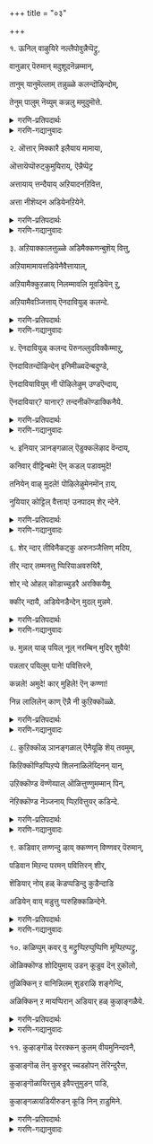 +++
title = "०३"

+++

१. ऊनिल् वाऴुयिरे नल्लैपोवुन्नैप्पॆट्रु,

वानुळार् पॆरुमान् मदुशूदनॆन्नम्मान्,

तानुम् यानुमॆल्लाम् तन्नुळ्ळे कलन्दॊऴिन्दोम्,

तेनुम् पालुम् नॆय्युम् कन्नलु ममुदुमॊत्ते. 


<details><summary>गरणि-प्रतिपदार्थः</summary>

ऊनिल् = देहदल्लि, वाऴ् = बाळुव, उयिरे = जीववे, नल्लै= नीनु ऒळ्ळॆयदु, पो = होगु\(बा\), उन्नै = निन्नन्नु, पॆट्रु = पडॆद, वान् उळार् = परमपददल्लिरुववर, \(नित्यसूरिगळ\), पॆरुमान् = स्वामियू, मदुशूदन् = मधुसूदनू, ऎन् अम्मान् = नन्न ऒडॆयनू, आद, तानुम् = अवनू, यानुम् = नानू, ऎल्लाम् = ऎल्लवू, तन्नुळ्ळे = अवनल्लिये, कलन्दु = कलॆतु, ऒऴिन्दोम् = इल्लवागि होदॆवु \(सेरिकॊण्डु होदॆवु\), तेनुम् = जेनू, पालुम् = हालू, नॆय्युम् = तुप्पवू, कन्नलुम् = सक्करॆयू, अमुदुम् = अमृतवू, ऒत्ते = \(कलॆतुहोगुव\) हागॆये. 
</details>

<details><summary>गरणि-गद्यानुवादः</summary>

देहदल्लि बाळुव जीववे, नीनु ऒळ्ळॆयदु. होगु \(बा\). निन्नन्नु पडॆद परमपददल्लिरुववर \(नित्यसूरिगळ\) स्वामियू, मधुसूदननू, नन्न ऒडॆयनू आद अवनू नानू ऎल्लवू अवनल्लिये कलॆतु इल्लवागुवन्तॆ सेरिकॊण्डु होगिद्देवॆ. जेनू, हालू, तुप्पवू, सक्करॆयू अमृतवू कलॆतुकॊळ्ळुव हागॆये. 

इल्लि जीव अथवा प्राणवन्नुकुरितु हेळलागुत्तिदॆ. मांस मज्जॆ तुम्बिद देहदल्लि आत्मनू परमात्मनू, प्राणवू, बिडिबिडियागि मनॆमाडिकॊण्डिरुवुदु सरियष्टॆ. इल्लि बहुमधुरवाद मत्तु सम्पूर्णवाद हॊन्दिकॆयॊडनॆ परमात्मनॊडनॆ आत्मनु कलॆतुकॊण्डद्दरिन्द, याव बगॆय अञ्जिकॆगू आत्मनिगॆ इल्लवागिदॆ. 

आत्मनु हेळुत्तानॆ- जीववे, निन्न भाग्य तुम्ब ऒळ्ळॆयदु. नित्यसूरिगळ ऒडॆयनाद, मधुसूदननाद मत्तु नन्न निर्वाहकने आद नन्न स्वामि परमात्मनॊडनॆ नानु सम्पूर्णवागि कलॆतुहोगिद्देनॆ. परमात्मनिन्द नन्नन्नु बेर्पडिसलु साध्यवे इल्ल ऎन्नुवष्टु नम्मिब्बर सेरिकॆयागि होगिदॆ. ननगॆ ऎल्ल विधवाद भ्रान्ति तॊलगिदॆ. जेनु, हालु, तुप्प, सक्करॆ, अमृत इवुगळु परस्पर कूडिकॊण्डु हेगॆ गुरुतिसलागदन्तॆ आगि, बहळ रुचिकरवागिरुवुदो हागॆये नन्न मत्तु परमात्मन सेरिकॆ बहळमधुरवागिदॆ. आद्दरिन्द, जीववे, निनगिन्नु चिन्तॆयू बेड, व्यथॆयू बेड. निश्चिन्तॆयागि नीनु देहवन्नु बिट्टुहोगु. 

ई पाशुर तॊडकिनदु. जीववे आत्म, अदन्नु ’जीवात्म’ ऎन्नबहुदु – ऎम्बुदु ऒन्दु कडॆ. देह, इन्द्रिय, मनस्सु, प्राण – इवुगळिगिन्त भिन्नवादद्दु आत्म – ऎम्बुदु इन्नॊन्दु कडॆ. देहवे आत्म – ऎम्बुदु मत्तॊन्दु कडॆ. आत्म ऎन्दरॆ परमात्मने ऎम्बुदु मगुदॊन्दु कडॆ. इवुगळल्लि वास्तववागि आळ्वाररु यावुदन्नु कुरितु नमगॆ तिळियहेळुत्तिद्दारॆ ऎम्बुदन्नु सरियागि कण्डुकॊण्डवरिन्द इदर विवरणॆयन्नु केळि अरियबेकादद्दिदॆ. 

“उयिर्” ऎम्ब पदक्कॆ “आत्म, जीव, उसिरु, गाळि, उस् ऎन्नुवुदु. परिमळ, निद्दॆ” – हीगॆल्ल अर्थविदॆ. 

“आत्म” ऎम्बुदक्कॆ “परमात्म, ब्रह्म, देह, यत्न, स्वभावमनस्सु, चित्त, बुद्धि, ज्ञान, तानु, स्वरूप, अग्नि, सूर्य, वायु, मग, इन्द्रिय” – ऎन्दॆल्ल अर्थवागुत्तदॆ. 

आदरॆ, ’उयिर्’ ऎम्बुदन्नु ’मनस्सु’ ऎन्दु अर्थमाडि, सुन्दरवागि विवरणॆयन्नु, अरितवरॊब्बरु हेळिद्दारॆ. अदन्नू गमनिसबहुदागिदॆ.
</details>


२. ऒत्तार् मिक्कारै इलैयाय मामाया,

ऒत्तायॆप्पॊरुट्कुमुयिराय्, ऎन्नैप्पॆट्र

अत्तायाय् त्तन्दैयाय् अऱियादनऱिवित्त,

अत्ता नीशॆय्दन अडियेनऱियेने. 


<details><summary>गरणि-प्रतिपदार्थः</summary>

ऒत्तार् = सरिसमानरू, मिक्कारै = मिगिलादवरू, \(मिगिलादवरन्नू\), इलै आय = इल्लदवनाद मामाया = महाआश्चर्यकारकने, ऒत्ताय् = तक्कवनागि, ऎप्पॊरुट्कुम् = ऎल्ला वस्तुगळिगू, उयिर् आय् = प्राणभूतनागि, ऎन्नै पॆट्र = नन्नन्नु हडॆद, अ-ताय् आय् = साटियिल्लद तायियागि, तन्दै आय् = तन्दॆयू आगि, अऱियादन = अज्ञानिगॆ, अऱिवित्त = अरिवन्नित्त, अत्ता = उपकारिये, नी = नीनु, शॆय्दन = माडिद उपकारगळन्नु, अडियेन् = पादसेवकनाद नानु, अऱियेने = अरितुकॊळ्ळलारॆनल्ल \(अरियॆनल्ल\!\) 
</details>

<details><summary>गरणि-गद्यानुवादः</summary>

सरिसमानरन्नू मिगिलादवरन्नूइल्लदवनाद महाआश्चर्यकारकनादवने, ऎल्ला वस्तुगळिगू तक्कवनागि अवुगळिगॆल्ल प्राणभूतनागिरुववने, नन्नन्नु हडॆद साटियिल्लद तायियू तन्दॆयू आगिरुववने, अज्ञानिगॆ अरिवन्नित्त उपकारिये, निन्न उपकारगळन्नु पादसेवकनाद नानु अरियॆनल्ल\! 

हिन्दिन पाशुरदल्लि हेळिदन्तॆ, आत्मनु परमात्मनल्लि बेर्पडिसलागदन्तॆ सेरिकॊण्डॆनॆन्दु हेळिकॊण्डनष्टॆ. अष्टुमट्टिन सेरिकॆयिद्दागलू सह, तानु परमात्मन अधीननॆम्ब मूल विषयवन्नु मरॆयदन्तॆ, ई पाशुरदल्लि आत्मनु परमात्मनल्लि भिन्नविसिकॊळ्ळुत्तानॆ. 

आत्मनु हेळुत्तानॆ- स्वामी, निनगॆ सरि सम ऎम्बवरे इल्ल. निनगॆ मेल्पट्टवरू इल्ल. नीने सर्वेश्वर. नीनु अत्यन्त विस्मयकारक\! अद्भुताश्चर्यकारक\! ऎल्ल वस्तुगळिगू नीनु तक्कवनु. ऎल्ल वस्तुगळिगू नीने प्राणभूतनु. नन्नन्नु हडॆद तायियू तन्दॆयू नीने. अज्ञानियाद ननगॆ निन्नन्नू निन्न महिमॆयन्नू तिळिदुकॊळ्ळबल्ल अरिवन्नित्त गुरुवू नीने. निन्न उपकारगळन्तु लॆक्कविल्लदष्टु\! अवुगळन्नॆल्ला नानरियॆनल्ल\! अरितुकॊळ्ळदादॆनल्ल\!
</details>


३. अऱियाक्कालत्तुळ्ळे अडिमैक्कणन्बुशॆय् वित्तु,

अऱियामामायत्तडियेनैवैत्तायाल्,

अऱियामैक्कुऱळाय् निलम्मावलि मूवडियॆन् ऱु,

अऱियामैवञ्जित्ताय् ऎनदावियुळ् कलन्दे. 


<details><summary>गरणि-प्रतिपदार्थः</summary>

अऱिया कालत्तुळ्ळे = तिळिवळिकॆयिल्लद कालदल्लिये, अडिमै कण् = सेवॆयल्लि, अन्बु शॆय् वित्तु = आशॆयन्नुण्टुमाडि, अऱिया = \(अनुभव\) अभ्यासविल्लद, मामायत्तु = बलुदॊड्ड मायॆयल्लि, अडियेनै = पादसेवकनन्नु, वैत्ताय् = हाकिदॆ, आल् = अय्यो, अऱियामै = यारू अरितुकॊळ्ळदहागॆ, कुऱळ् आय् = वामनवटुवागि, माअलि = महाबलिये, निलम् मूअडि = मूरु हॆज्जॆय नॆलवन्नु \(कॊडु\), ऎन् ऱु = ऎन्दु याचिसि, अऱियामै = \(अवनु\)अरितुकॊळ्ळद हागॆये, वञ्जित्ताय् = वञ्चिसिदॆ, ऎनदु = नन्न, आवियुळ् = आत्मनल्लि, कलन्दे = कूडिकॊण्डिरुवहागॆये. 
</details>

<details><summary>गरणि-गद्यानुवादः</summary>

तिळिवळिकॆयिल्ला कालदल्लिये सेवॆयल्लि आशॆयन्नु हुट्टिसि, अनुभव, अभ्यास, इल्लद बलुदॊड्ड मायॆयल्लि पादसेवकनन्नु हाकिदॆ, अय्यो\! यारू अरितुकॊळ्ळद हागॆ वामनवटुवागि “महाबलिये, मूरुहॆज्जॆनॆल\(वन्नु कॊडु\)” ऎन्दु \(याचिसि\) \(अवनू इतररू\) अरितुकॊळ्ळद हागॆये, \(अवनन्नु\) वञ्चिसिदॆ, नन्न आत्मनल्लि कूडिकॊण्डिरुव हागॆये. 

“तिळिवळिकॆ इल्लद काल” – चिक्कतन, ज्ञान बलियद काल,

“बलु दॊड्ड मायॆ” – भूमिय मेलॆ हुट्टि, हुट्टु – सावुगळ गॊन्दलद, संसार बन्धनद, तिळलिकॆये ई मायॆ अनुभववागलि अभ्यासवागलि इल्लद इदरल्लि सिक्किबिद्दु तॊळलुवुदे ई मायॆ\! 

“नन्न अन्तरङ्गदल्लिद्दुकॊण्डे” – नन्न अन्तरङ्गदल्लि, नन्न जॊतॆयल्लिये इद्दुकॊण्डु, नन्नॊडनॆ अत्यन्त मधुरवागि कलॆतुकॊण्डु इद्दरू सह, नन्नन्नु हीगॆ, नानरियद मायॆयल्लि तॊडगिसुवुदु निन्न \(भगवन्तन\) वञ्चनॆय कॆअल्स. इदक्कॆ इन्नॊन्दु निदर्शन बलिय वृत्तान्त. 

आत्मनु हेळुत्तानॆ- मायने \(वञ्चकने\), नीनु नन्न अन्तरङ्गदल्लिये वासमाडुत्ती. नन्नॊडनॆ आत्मीयवागि कूडिकॊण्डिद्दी. निन्न पादसेवॆयल्लि तॊडगिरबेकॆम्ब आशॆयन्नु नन्नल्लि नन्न चिक्कन्दिनिन्दले उण्टुमाडिद्दी. अदन्नु चॆन्नागि, तृप्तिकरवागि, ऎडॆबिडदन्तॆ माडुवुदक्कॆ ननगॆ नीनु अवकाशकॊट्टॆया? अनुभववागलि अभ्यासवागलि इल्लद संसारबन्धनदल्लि नन्नन्नु कट्टिकॆडहिदॆ. अरितुकॊळ्ळलागद ई बलुदॊड्ड मायॆयल्लि सङ्कटपडुवुदन्नु ननगॆ उण्टुमाडिदॆयल्ल\! अय्यो\!

बलु हिन्दिन कालदल्लि, यारू अरितुकॊळ्ळदहागॆ, यारिगू अनुमानवुण्टागद हागॆ, नीनु कुळ्ळ ब्रह्मचारियागि रूपवन्नु तळॆदॆ. महाबलिय यागशालॆगॆ होदॆ. “महाबलिये ननगॆ मूरु हॆज्जॆगळ नॆल” ऎन्दु याचिसिदॆ. अदन्नु पडॆद कूडले यारिन्दलू अरितुकॊळ्ळलागदन्थ त्रिविक्रमनागि बॆळॆदुनिन्तॆ. निन्न ऒन्दु हॆज्जॆयिन्द भूमियन्नॆल्ला आवरिसि बिट्टॆ. इन्नॊन्दु हॆज्जॆयिन्द मेलण लोकगळॆल्लवन्नूआवरिसिदॆ. मूरनॆय हॆज्जॆगॆ स्थळविल्लदन्तॆ माडि, महाबलियन्नु निन्न तिळियलारद मायॆयल्लि सिलुकिसि, नन्न हागॆये अवनन्नू वञ्चिसिदॆयल्ल\! 

निन्न मायॆयन्नु यारिन्द अरियलुसाध्य?
</details>


४. ऎनदावियुळ् कलन्द पॆरुनल्लुदविक्कैम्माऱु,

ऎनदावितन्दॊऴिन्देन् इनिमीळ्वदॆन्बदुण्डे,

ऎनदावियावियुम् नी पॊऴिलेऴुम् उण्डऎन्दाय्,

ऎनदावियार्? यानार्? तन्दनीकॊण्डाक्किनैये.


<details><summary>गरणि-प्रतिपदार्थः</summary>

ऎनदु = नन्न, आवि उळ् कलन्द = आत्मदॊळगॆ सेरिकॊण्डिरुव, पॆरु = दॊड्ड, नल् = ऒळ्लॆय, उदवि = उपकारक्कॆ, कैम्माऱु = प्रतियागि \(प्रत्युपकारवागि\), ऎनदु = नन्न, आवि = आत्मवन्नु, तन्दॊऴिन्देन् = निनगॆ अर्पण माडि मुगिसिद्देनॆ. इनि = इन्नु, मीळ्वदु = हिन्दक्कॆ पडॆयतक्कद्दु, ऎन् बदु = ऎन्नुवुदु, उण्डे = \(बेरॆ एनादरू\) इदॆये? ऎनदु आवि आवियुम् नी = नन्न आत्मन आत्मनु नीने, पॊऴिल् = एऴुम् = एळु लोकगळन्नू, उण्ड = उण्डवनाद, ऎन्दाय् = नन्न स्वामिये, ऎनदु आवियार् = नन्न स्वामिये, ऎनदु आवियार् = नन्न आत्म यारु? यान् आर् = नानु यारु? तन्द नी = सृष्टिसिद नीनु, कॊण्डक्किनैये = स्वीकरिसिकॊण्डवने अल्लवे? 
</details>

<details><summary>गरणि-गद्यानुवादः</summary>

नन्न आत्मद ऒळगॆ सेरिकॊण्डिरुव महोपकारक्कॆ प्रत्युपकारवागि, नन्न आत्मवन्ने निनगॆ अर्पण मादि मुगिसुत्तेनॆ. इन्नु नन्निन्द हिन्दक्कॆ पडॆदुकॊळ्ळबेकु ऎन्नुवुदु बेरॆ एनादरू इदॆये? नन्न आत्मनु नीने. एळुलोकगळन्नुण्डवनाद नन्न स्वामिये, नन्न आत्म यारु? नानु यारु? सृष्टिसिद नीने स्वीकरिसिकॊण्डवनल्लवे? 

ई पाशुर बलु सुन्दरवादद्दु. ’आत्मसमर्पण’वॆम्ब विषयदिन्द गर्भितवादद्दु. भक्तनॆनिसिकॊण्डवन मनस्सन्नु मिडियतक्कद्दु. आ कॆलसवन्नु तानू माडबेकॆम्ब आशॆयन्नु मूडिसतक्कद्दु. 

भगवन्तनु परमकृपासागरनागि, भक्तन तीव्रवाद आशॆयन्निरितुकॊण्डु, अवन अन्तरङ्गदल्लि बन्दु नॆलसि, अवनन्नु अनुग्रहिसुवुदु स्वामिय बलुदॊड्ड उपकार. भक्तनु ई महोपकारक्कॆ प्रतियागि, कृतज्ञातारूपवागि, एनु माडबेकु? एनु माडलु साध्य? 

आळ्वाररु हेळुत्तारॆ- स्वामी, नन्न आत्मनल्लि नीने बन्दु नॆलसिरुवॆ. निन्न ई उपकार बलु दॊड्डदु. इदक्कॆ नन्न कृतङ्ञतॆगागि, नानेनन्नु कॊडबल्लॆ? नन्नदु ऎन्दुकॊण्डिरुव नन्न आत्मवन्ने निनगॆ समर्पिसि, नानु कृतार्थनादॆनॆन्दु भाविसुत्तेनॆ. ’नन्नदु’ ऎम्बुदु इदॊन्दे नन्नल्लिद्दद्दु. अदन्नू निनगॆ समर्पिसिद बळिक नन्नदागि निनगॆ कॊडतक्कद्दादद्दु बेरॆ एनू उळिदिल्ल. नन्न आत्मक्के आत्मनागिरुववनु नीनु. इदुवरॆगॆ ’नानु’ ’नन्न आत्म’ ऎन्दु, अदु नन्नदे आगिरुव हागॆ, अविवेकदिन्द, मातनाडिदॆ. एळु लोकगळन्नू उण्डु. ऎल्लवन्नू निन्न हॊट्टॆयल्लिट्टुकॊण्डु संरक्षिसिदवनु नीनु. नन्नन्नूनन्न आत्मवन्नू सृष्टिसिदवनु नीनु. नीने सृष्टिसिद, निन्न वस्तुगळन्ने नीनु आशॆयिन्द स्वीकरिसिद्दी. नानु, नन्नदु ऎम्बवु इन्नॆल्लिवॆ? ऎल्लवू निन्न सृष्टिये\! ऎल्लवू निन्नवे\! निन्न वस्तुवाद ’आत्म’वन्नु निनगॆ समर्पिसुवुदक्कॆ ननगेनु अधिकार? ननगॆ याव बगॆय अर्हतॆयू इल्ल. आद्दरिन्द निन्न वस्तुवे आद ’नन्नन्नू’, ’नन्न आत्मवन्नू’ उद्धरिसतक्कवनु नीने.

’नानु, नन्नदु’ ऎम्ब अज्ञान मनदल्लि तुम्बिरुववरॆगॆ, मनुष्यनु भगवंअनिन्द दूरवादन्तॆये. ’नानु, नन्नदु ऎम्बुदु इल्लवे इल्ल- ऎल्लवू नीने, निन्नदे” ऎम्ब विवेकवुण्टादरॆ, भगवन्तनु बन्दु नॆलसलु अवनु अर्हनागुत्तानॆ. इदे ’आत्मसमर्पण’ अथवा ’भरन्यास’द गुट्टु.
</details>


५. इनियार् ञानङ्गळाल् ऎडुक्कलॆऴाद वॆन्दाय्,

कनिवार् वीट्टिन्बमे\! ऎन् कडल् पडावमुदे\! 

तनियेन् वाऴ् मुदले\! पॊऴिलेऴुमेनमॊन् ऱाय्,

नुयियार् कोट्टिल् वैत्ताय्\! उनपादम् शेर् न्देने. 


<details><summary>गरणि-प्रतिपदार्थः</summary>

इनि = इन्नु, यार् = यारिन्दलू, ञानङ्गळाल् = बगॆबगॆय ज्ञानविशेषदिन्दलू, ऎडुक्कल् = अरिविगॆ, ऎऴाद = असाध्यनाद \(ऎटुकद\), ऎन्दाय् = नन्न स्वामिये, कनि = \(मागिद\) फलदन्तॆ, वार् = पूर्णवाद, वीडु = बिडुगडॆयॆम्ब, इन् बमे = आनन्दस्वरूपने, ऎन् = नन्न, कडल् = कडलिनल्लि उद्भविसदन्थ, अमुदे = अमृतवे, तनियेन् = असहायकनाद नन्न, वाऴ् = बाळ्वॆगॆ, मुदले = कारणने, पॊऴिल् एऴुम् = एळु लोकगळन्नू, एनम् ऒन् ऱु आय् = साटियिल्लद वराहनागि, नुनि आर् = मॊनॆयिन्द कूडिरुव, कोट्टिल् = कोरॆहल्लिनिन्द, वैत्ताय् = उद्धरिसि इट्टवने, उन् = निन्न, पादम् = तिरुवडिगळन्नु, शेर् न्देने = सेरिद्देनॆ \(आश्रयिसिद्देनॆ\). 
</details>

<details><summary>गरणि-गद्यानुवादः</summary>

इन्नु यारिन्दलू, याव बगॆयज्ञानविशेषदिन्दलू तिळियलसाध्यनाद नन्न स्वामिये, मागिद फलदन्तॆ बिडुगडॆयॆम्ब पूर्णवाद आनन्दस्वरूपने, कडलल्लि उद्भविसिदन्थ नन्न अमृतवे. असहायकनाद \(अकिञ्चननाद\) नन्न बाळ्वॆगॆ कारणने, एळुलोकगळन्नू साटियिल्लद वराहनागि मॊनचाद कोरॆहल्लुगळिन्द उद्धरिसि स्थापिसिदवने, निन्न तिरुवडिगळन्नु सेरिद्देनॆ \(आश्रयिसिद्देनॆ\). 

हिन्दिन पाशुरदल्लि आळ्वाररु तम्म सर्वस्ववन्नू भगवन्तनल्लि समर्पिसिदरु. ईग अवरिगॆ भगवन्तन तिरुवडिगळे ऎल्ल विधदल्लू आश्रय. 

आळ्वाररु हेळुत्तारॆ- स्वामी, नीनु ऎन्थ ज्ञानिगू सुलभसाध्यनल्ल. ऎन्थ ज्ञानविशेषक्कू नीनु ऎटुकदवनु, अत्यन्त मधुरवाद पूर्णानन्दस्वरूपने नीनु. कडलल्लि हुट्टदिरुव दिव्यामृतवे नीनु. हिन्दॆ महावराहनागि अवतरिसि, एळुलोकगळन्नू अदरद स्थानदल्लि स्थापिसिदॆ. ऎल्ल बगॆयल्लू असहायकनाद, अकिञ्चननाद नन्न बाळ्वॆगॆ कारणनागिरुव निन्न तिरुवडिगळन्नु नानु आश्रयिसिद्देनॆ. नन्नन्नुद्धरिसुव भार निन्नदे. 

“कनिवार् वीट्टिन्बमे” – कळितुमागिद हण्णु रसदिन्द तुम्बिकॊण्डु, मधुरवागि, रुचिकरवागि, आस्वादिसलु मत्तु आनन्दिसलु अनुकूलवागिरुत्तदॆ. हागॆये, बिडुगडॆ अथवा मोक्ष ऎम्बुदु आनन्दवॆम्ब पूर्णफलदिन्द तुम्बि सिद्धवागिरुत्तदॆ. अदन्नु अनुभविसुत्ता, आनन्दिसुत्ता, शाश्वतवाद बाळ्वॆयन्नु नडॆसलु अनुकूलवागिरुत्तदॆ. 

“ऎन् कडल् पडावमुदे” – पाल्गडलन्नु कडॆदद्दर फलवागि अमृत उद्भविसितु. अदन्नु कुडिद देवतॆगळु अमररादरु. भगवन्तनु याव कडलिन मथनदिन्दलू उण्टादवनल्ल. आदरू, अवनन्नाश्रयिसि, ऎडॆबिडदॆ, अवन नामवन्नु अनुसन्धान माडुवुदरिन्द, भक्तनिगॆ तप्पदॆ अम्रत्ववुण्टागुवुदु. आद्दरिन्द भगवन्तनु “कडलल्लि हुट्टदन्थ अमृत”. 

“तनियेन् वाऴ् मुदले” ’तनि’ ऎन्दरॆ, ’ऒण्टिग, असहायक, निराश्रित, अकिञ्चन, “यार आश्रयवू इल्लदन्थ, ऒण्टिगनू, बडवनू आगिरुव नन्न बाळ्वॆगॆ कारणनु भगवन्तनाद नीने” ऎन्दर्थवागुत्तदॆ. 

“एनमॊन् ऱाय्” – हिन्दॆ, भूदेवियन्नु हिरण्याक्षनु कद्दॊय्दु कडलल्लि बच्चिट्टु कॊण्डाग, भगवन्तनु महावराहनागि अवतरिसि, कडलल्लि नुग्गि, हिरण्याक्षनन्नु कॊन्दु, भूदेवियन्नुद्धरिसिदनु. इल्लि ई विषयवन्नु स्वल्प उत्प्रेक्षिसलागिदॆ. “एळु लोकगळन्ने महावराहनागि उद्धरिसिदॆ” ऎन्दु हेळुवाग भगवन्तन अद्वितीय सामर्थ्यवन्नु स्तुतिसुवुदे आगिदॆ.
</details>


६. शेर् न्दार् तीविनैकट्कु अरुनञ्जैत्तिण् मदिय,

तीर् न्दार् तम्मनत्तु प्पिरियाअवरुयिरै,

शोर् न्दे ओहल् कॊडाच्चुडरै अरक्कियैमू

क्कीर् न्दायै, अडियेनडैन्देन् मुदल् मुन्नमे. 


<details><summary>गरणि-प्रतिपदार्थः</summary>

शेर् न्दार् = आश्रयिसिदवर, तीविनैकट्कु = घोरपापगळिगॆ, अरु = क्रूरवाद \(तीक्ष्णवाद\) नञ्जै = विषवागिरुववनन्नु, तिण् मदियै = निश्चितवाद \(वास्तववाद\) बुद्धि \(ज्ञान\) प्रदनन्नु, तीर् न्दार् तम् = पक्वगॊण्डवर, मनत्तु = मनस्सिनिन्द, पिर्यादु = अगलदॆ, अवर् = अवर, उयिरै = आत्मस्वरूपनन्नु, शोर् न्दे = सॊरगिबेसत्तु, पोहल् कॊडा = अगलि होगलु अवकाशकॊडदन्थ, शुडरै = ज्योतिस्वरूपनन्नु, अरक्कियै = राक्षसिय, मूक्कू = मूगन्नु, ईर् न्दायै = कत्तरिसिदवनन्नु, अडियेन् = पादसेवकनाद नानु, अडैन्देन् = सेरिदॆनु, मुदल् मुन्नमे = मॊट्टमॊदलल्लिये. 
</details>

<details><summary>गरणि-गद्यानुवादः</summary>

आश्रितर घोरपापगळिगॆ क्रूरवाद विषवागिरुववनन्नु, निश्चितवाद बुद्धि \(वास्तववाद ज्ञान\) प्रदनन्नु, पक्वगॊण्डवर मनस्सिनिन्द अगलिहोगदॆ, अवर आत्मवागिये इरुववनन्नु, सॊरगि बेसत्तु दूरसरियलु \(अगलिहोगलु\) अवकाशकॊडदन्थ ज्योतिस्वरूपनन्नु, राक्षसिय मूगन्नु कुय्दुवनन्नु पादसेवकनाद नानु मॊट्टमॊदलल्लिये सेरिदॆनु. 

आळ्वाररु हेळुत्तारॆ- भगवन्तनु तन्नन्नु आश्रयिसिद भक्तर कडुक्रूर पातकगळन्नॆल्ला तॊडॆदुहाकुत्तानॆ. आत्मोद्धारक्कॆ बेकाद निश्चितवाद बुद्धियन्नू वास्तववाद ज्ञानवन्नू दयॆनीडुत्तानॆ. भक्तिमार्गदल्लि पक्वगॊण्डिरुववर मनस्सिनिन्द अगलिहोगुवुदिल्ल. अवर अन्तरङ्गदल्लिये, अवर अन्तरात्मनागि, नॆलसिरुत्तानॆ. भक्तनु तनगॆ ऒदगि बरुव कष्टगळिन्दलू सङ्कटगळिन्दलू बेसरगॊण्डु भगवन्तनन्नु मरॆतु अवनिन्द दूरवागबेकॆन्नुव सन्दर्भदल्लियू सह, अदक्कॆ अवकाशकॊडदन्तॆ, तन्निन्द अवनु बेर्पट्टु होगदन्तॆ नोडिकॊण्डु, कृपापूर्णनागि, मार्गदर्शकनागि, अवनन्नु उद्धरिसुत्तानॆ. सन्मार्गदल्लि नडॆयुव भक्तरिगॆ तॊन्दरॆ कॊडलुबन्द कॆट्ट जनरन्नु निष्करुणियागि, तक्क रीतियल्लि शिक्षिसुत्तानॆ. ई ऎल्ल आदर्शगुणगळिन्द शोभिसुव सर्वेश्वरनन्नु नानु मॊट्टमॊदलल्लिये आश्रयिसिदॆ. अवनु नन्न कैबिडदन्तॆ नन्नन्नु उद्धरिसुत्तानॆम्ब दृढविश्वास ननगिदॆ.
</details>


७. मुन्नल् याऴ् पयिल् नूल् नरम्बिन् मुदिर् शुवैये\!

पन्नलार् पयिलुम् पाने\! पवित्तिरने,

कन्नले\! अमुदे\! कार् मुहिले\! ऎन् कण्णा\!

निन्न लालिलेन् काण् ऎन्नै नी कुऱिक्कॊळ्ळे. 


<details><summary>गरणि-प्रतिपदार्थः</summary>

मुन् = मॊदलिनिन्दलू \(अनादिकालदिन्दलू\), नल् = श्रेष्ठवाद \(उत्तमवाड\), याऴ् = वीणॆय, पयल् = सहकार, बन्द, नूल् = शास्त्रद \(आलोचनॆ\), नरम्बिन् = नरगळ \(तन्तिगळ\), मुदिर् = बलित \(पक्ववाद, दृढवाद\), शुवैये = रुचिये, पल् = अनेक, नलार् = ऒळ्ळॆयवरु \(सद्गुणिगळु\), पयिलुम् = अनुभविसुव, परने = परमपुरुषने \(परमपददनियामकने\), ववित्तिरने = पवित्रने \(परिशुद्धने\), कन्नले = कब्बिन हाले, अमुदे = अमृतवे, कार् मुहिले = कार्मुगिले, ऎन् कण्णा = नन्न कृष्णने \(नन्नन्नाकर्शिसुववने\), निन् = निन्नन्नल्लदॆ, इलेन् काण् = \(बेरॆ यारन्नू\) पडॆदिल्ल कण्डॆया, ऎन्नै = नन्नन्नु, नी = नीनु, कुऱिक्कॊळ्ळे = गुरुतिडु \(कृपॆदोरु\). 
</details>

<details><summary>गरणि-गद्यानुवादः</summary>

अनादिकालदिन्दलू श्रेष्ठवाद वीणॆय सहकारदिन्द बन्द शास्त्रद मत्तु तन्तिगळ \(नरगळ\) परिपक्ववाद रुचिये \(माधुर्यवे\), अनेक सद्गुणिगळु अनुभविसुव परमपद निर्वाहकने, पवित्रने \(परिशुद्धने\), कब्बिन हाले, अमृतवे, कार्मुगिले, नन्नन्नाकर्षिसुववने, निन्नन्नल्लदॆ बेरॆ यारन्नू पडॆदिल्ल कण्डॆया\! नन्नन्नु नीनु गुरुतिट्टुको \(कृपॆदोरु\).

अनादिकालदल्लि वीणॆयतन्तिगळ मिडितदिन्द बन्दद्दु ॐकार. वीणानादद सहकारदिन्द आकर्षकवागि हृदयङ्गमवागि हॊम्मिद्दु वेदगळु. इवॆरडर अत्युत्तमवाद सम्मिश्रदिन्द आह्लादकरवागिरुवुदु भगवद्विषय. भगवन्तनन्नु नादस्वरूप, ॐकारस्वरूप ऎन्नुवुदिल्लवे? 

भगवन्तनन्नु आश्रयिसि, ऎडॆबिडदॆ अवन गुणातिशयगळन्ननुभविसि, अवन कृपॆगॆ पात्ररागि, कडॆगॆ परमपदवासिगळागि, भगवन्तन नित्यकैङ्कर्यदल्लि तॊडगिरुव “नल्लार्” \(सज्जनरु\) ऎष्टोमन्दि. अवर निर्वाहकनागि भगवन्त. 

कब्बिनहालु ऎष्टु मधुरवो अदक्किन्तलू हॆच्चु मधुर भगवद्गुणानुभव. 

अमृतपानदिन्द बरुव अमरत्ववन्नु भगवन्नामस्मरणॆयिन्दले लभिसुत्तदॆ. आद्दरिन्द भगवन्तनू अमृतवे. 

कार्मुगिलु कण्णिगॆ आकर्षकवागि, मनदल्लि उत्साह तुम्बुवुदागि, औदार्यपूर्णवागि समृद्धियागि मळॆयन्नु सुरिसतक्कद्दु. हागॆये भगवन्तनू. 

श्रीकृष्णनागि अवतरिसि भगवन्तनु स्त्रीपुरुषरॆन्नदॆ, आ बालवृद्धराद ऎल्लरन्नू आकर्षिसि, अवरन्नुद्धरिसिदवनु. 

आळ्वाररु हेळुत्तारॆ- वीणॆय मिडितद माधुर्यदॊन्दिगॆ वेदगानद इम्पिनॊन्दिगॆ कूडिकॊण्डिरुव नादस्वरूपने \(ॐकारस्वरूपने\), परमपदवासिगळाद ’नल्लार्’र निर्वाहकने, पवित्रने, परमपुरुषने, अत्यन्त रुचिकरनादवने, अमरत्ववन्नु नीडुववने, परम उदारिये, आकर्षकनाद कृष्णने, नानु निन्नन्नु बिट्टु बेरॆ यार आश्रयवन्नूपडॆदिल्लवॆम्बुदु निनगे गॊत्तिदॆ. आद्दरिन्द, नन्नन्नु नीनु निन्नवनॆन्दु गुरुतिसि, कृपॆदोरु.
</details>


८. कुऱिक्कॊळ् ञानङ्गळाल् ऎनैयूऴि शॆय् तवमुम्,

किऱिक्कॊण्डिप्पिऱप्पे शिलनाळिलॆय्दिनन् यान्,

उऱिक्कॊण्ड वॆण्णॆय्पाल् ऒळित्तुण्णुमम्मान् पिन्,

नॆऱिक्कॊण्ड नॆञ्जनाय् प्पिऱवित्तुयर् कडिन्दे. 


<details><summary>गरणि-प्रतिपदार्थः</summary>

कुऱिक्कॊळ् = चॆन्नागि गमनिसि ग्रहिसतक्क, ञानङ्गळाल् = विविधज्ञानगळिन्द, ऎनैलूऴि = ऎष्टो युगगलु, शॆय् = माडबेकाद, तवमुम् = तपस्सन्नू\(साधनॆयन्नू\), किऱिक्कॊण्डु = उपायद मूलक, इ-पिऱप्पे = ई जन्मदल्लिये, शिलनाळिल् = स्वल्पकालदल्ले, ऎय्दिनन् यान् = नानु पडॆदॆ, उऱिक्कॊण्ड = नॆलवुगळल्लि शेखरिसिद्द, वॆण्णॆय् पाल् = बॆण्णॆयन्नू हालन्नू, ऒळित्तु = मरॆयल्लि \(बच्चिट्टुकॊण्डु\), उण्ड = उण्डन्थ, अम्मान् पिन् = स्वामिय हिन्दॆ, नॆऱिक्कॊण्ड = अवन न्यायमार्गवन्नु \(सन्मार्गदल्लि नडॆयुव\) हिडियुव, नॆञ्जन् आय् = मनस्सिनवनागि \(बुद्धियुळ्ळवनागि\), पिऱवि तुयर् = हुट्टिन सङ्कटवन्नु, कडिन्दे = नीगिये. 
</details>

<details><summary>गरणि-गद्यानुवादः</summary>

चॆन्नागि गमनिसि ग्रहिसतक्क विविध ज्ञानगळिन्द ऎष्टो युगगळु माडबेकाद तपस्सन्नू \(साधनॆयन्नू\) उपायद मूलक ई जन्मदल्लिये, स्वल्प कालदल्लिये नानु पडॆदुकॊण्डॆ. नॆलुवुगळल्लि शेखरिसिद्द बॆण्णॆयन्नू हालन्नू मरॆयल्लि उण्डन्थ स्वामिय हिन्दॆ, अवन न्याय मार्गवन्नु हिडियुव मनस्सिनवनागि \(बुद्धियुळ्ळवनागि\), हुट्टिन सङ्कटवन्ने नीगिदॆ. 

ई पाशुरदल्लि ज्ञानमार्गदिन्द भगवन्तनन्नु पडॆयुवुदु सुलभवो भक्ति=-प्रपत्तिगळिन्द अदु सुलभवो ऎम्बुदन्नु विवरिसलागिदॆ. ज्ञानमार्ग कठिण. बहुकाल पठन, मनन, अनुष्ठान मुन्ताद साधनॆगळन्नु नडॆसिद हॊरतु अदन्नु अनुसरिसलु साध्यविल्ल. ई मार्गवन्नु हिडिदरॆ ऎष्टॆष्टो जन्मगळन्नु कळॆदरू हुट्टु ऎम्ब सङ्कट निवारणॆयागुवुदिल्ल ऎन्नबहुदु. आदरॆ भक्ति-प्रपत्तिगळु बलु सुलभवाद उपाय. ई मार्गवन्नु हिडियुवुदरिन्द ऒन्दे जन्मदल्लि, अदर कॆलवे वर्षगळल्लिये, मुक्तरागबहुदु. 

आळ्वाररु हेळुत्तारॆ- नानाविधवाद ज्ञानोपायगळन्नु कष्टपट्टु साधिसुवुदक्कॆ कॆलवु युगगळे, कॆलवु कल्पगळे बेकागबहुदु. अदक्कॆ बदलागि, नानु ऒन्दे \(ई\) जन्मद कॆलवे वर्षगळल्ले, ऒन्दु सुलभोपायवन्नु हिडिदु, साधिसिकॊण्डॆ. श्रीकृष्णन बाललीलॆगळन्नू, अवनु तोरिसिद मार्गवाद भक्ति-प्रपत्तिगळन्नू अनुसन्धानमाडि अनुसरिसि, हुट्टु ऎम्ब सङ्कटदिन्द नानु पारागिद्देनॆ.
</details>


९. कडिवार् तण्णन्दु ऴाय् क्कण्णन् विण्णवर् पॆरुमान्,

पडिवान मिऱन्द परमन् पवित्तिरन् शीर्,

शॆडियार् नोय् हळ् कॆडप्पडिन्दु कुडैन्दाडि

अडियेन् वाय् मडुत्तु प्परुहिक्कळिन्देने. 


<details><summary>गरणि-प्रतिपदार्थः</summary>

कडि = परिमळ, वार् = तुम्बिरुव, तण् = तम्पाद, अम् = सॊबगिन, तुऴाय् = तुलसिय, कण्णन् = श्रीकृष्णनॆनिसिद, विण्णवर् = नित्यसूरिगळ, पॆरुमान् = ऒडॆयनाद, पडि = प्रतियादवरु \(समनादवरु\), वानम् = मेलण लोकगळल्लि परमपददल्लि\), इऱन्द = इल्लदन्थ, परमन् = परमपुरुषनाद, पवित्तिरन् = पवित्रनादवन, शीर् = कल्याणगुणगळल्लि, शॆडि = पापगळु \(तॊन्दरॆगळु\), आर् = तुम्बिरुव, नोय् हळ् = व्याधिगळु, कॆड = नाशवागुवुदक्कागि, पडिन्दु = बिद्दु, कुडैन्दु = मुळुगि, आडि = आनन्दिसि, अडियेन् = पादसेवकनाद नानु, वाय् मडुत्तु = बायिहच्चि, परुहि = कुडिदु, कळिन्देने = परवशनादॆनल्ल \(उन्मत्तनादॆनल्ल\). 
</details>

<details><summary>गरणि-गद्यानुवादः</summary>

परिमळ तुम्बिरुव तम्पाद सॊबगिन तुलसिय श्रीकृष्णनॆनिसिद, नित्यसूरिगळ ऒडॆयनाद, तनगॆ समनादवरु मेलणलोकगळल्लि इल्लदवनाद, परमपुरुषनाद पवित्रन कल्याणगुणगळल्लि पापगळु तुम्बिकॊण्डिरुव व्याधिगळॆल्ल\(सङ्कटगळॆल्ल\) नाशवागुवुदक्कागि, बिद्दु, मुळुगि, आडि आनन्दिसि, पादसेवकनाड नानु बायिहच्चि कुडिदु परवशवादॆनल्ल \(उन्मत्तनादॆनल्ल\!\) 

हिन्दिन पाशुरदल्लि मोक्षवन्नु पडॆयलु भगवन्तने कलिसिकॊट्ट सुलभोपायवन्नु कुरितु हेळलायितु. इल्लि भगवद्गुणानुभवद महिमॆयेनॆम्बुदन्नु \(ऎष्टॆम्बुदन्नु\) हेळलागुत्तदॆ. 

मेलणलोकगळल्लागलि, परमपददल्ले आगलि, तनगॆ सरिसाटि ऎम्बुवरे इल्लदन्थवनु सर्वेश्वरनु. नित्यसूरिगळ ऒडॆयनु. परम श्रेष्ठनु. परमपुरुषनु. परिमळ तुम्बिद वनमालॆयिन्द शोभिसतक्कवनु. श्रीकृष्णनागि अवतरिसि, आश्चर्यकारकनागि, आश्रितवत्सलनागि, कृपासिन्धुवागि शोभिसिदवनु. असङ्ख्यात कल्याणगुणगळुळ्ळवनु. 

पुण्यतीर्थवॊन्दरल्लि मीयुवुदर फलवागि माडिद पापगळ परिहारवागुवुदर हागॆये, भगवद्गुणवॆम्ब पवित्रतीर्थदल्लि मिन्दु अनुभविसुवुदर फलवागि जन्मजन्मान्तरगळिन्दलू कूडिकॊण्डु बन्द पापराशियॆल्ल भस्मवागुवुदु. मत्तु आ पापकर्मगळ फलवागि अनुभविसलेबेकाद सङ्कटगळॆल्लवू तॊलगि होगुत्तवॆ. हीगॆ परिशुद्धनादवनु भगवत्सान्निध्यवन्नु पडॆदुकॊळ्ललु अर्हनागुत्तानॆ. 

आळ्वाररु हेळुत्तारॆ- परमपवित्रनू, सर्वोच्चनू, सर्वरक्षकनू आद परमपुरुषन अनन्तकल्याणगुणगळॆम्ब पवित्रतीर्थद बळि सारि, अदरल्लि मिन्दु, मुळुगिदॆ. अदरल्लि आडि, कुणिदॆ, बायिहच्चि, समृद्धियागि कुडिदु, हॊट्टॆयन्नु तुम्बिकॊण्डॆ. आनन्दपरवशनादॆ. हागॆये उन्मत्तनू आदॆनल्ल\!
</details>


१०. कळिप्पुम् कवर् वु मट्रुप्पिऱप्पुप्पिणि मूप्पिऱप्पट्रु,

ऒळिक्कॊण्ड शोदियुमाय् उडन् कूडुव दॆन् ऱुकॊलो,

तुळिक्किन् ऱ वानिन्निलम् शुडराऴि शङ्गेन्दि,

अळिक्किन् ऱ मायप्पिरान् अडियार् हळ् कुऴाङ्गळैये. 


<details><summary>गरणि-प्रतिपदार्थः</summary>

कळिप्पुम् = अल्पसन्तोषवन्नू, कवर् वुम् = आशॆय हिडितवन्नू, अट्रु = तॊडॆदुहाकि, पिऱप्पु = जन्मवन्नु \(हुट्टुविकॆयन्नु\), पिणि = दुःखवन्नु \(सङ्कटवन्नु\), मूप्पु = मुप्पन्नु, इऱप्पुम् = मरणवन्नु, अट्रु = नाशपडिसि, ऒळिक्कॊण्ड = ज्ञानप्रभॆयिन्द कूडिद, शोदियुम् आय् = ज्योतिस्वरूपनू आगिरुववन, उडन् = ऒडनॆ, कूडुवुदु = कूडिकॊळ्ळुवुदु, ऎन् ऱु कॊलो = ऎन्दिगो, तुळिक्किन् ऱ = हनिसुत्तिरुव, वान् = आकाशवन्नू, इ-निलम् = ई भूमियन्नू, शुडर् = प्रज्वलिसुव, आऴि = चक्रायुधवन्नू, शङ्गु = शङ्खवन्नू, एन्दि = धरिसि, अळिक्किन् ऱ = रक्षिसुत्तिरुव, मायम् पिरान् = आश्चर्यकारकनाद सर्वेश्वरन, अडियार् हळ् = भक्तर, कुळाङ्गळैये = कूटगळन्ने, \(कूडिकॊळ्ळुवुदादरू ऎन्दिगो\). 
</details>

<details><summary>गरणि-गद्यानुवादः</summary>

अल्पसन्तोषवन्नू, आशॆय हिडितवन्नू तॊडॆदुहाकिद, हुट्टुविकॆयन्नू, दुःखवन्नू \(सङ्कटवन्नू\), मुप्पन्नू, मरणवन्नू नाशपडिसिद, ज्ञानप्रभॆयिन्द कूडिद ज्योतिस्वरूपनॊडनॆ कूडिकॊळ्ळुवुदु ऎन्दिगॆ लभिसुवुदो? हनिसुत्तिरुव आकाशवन्नू ई भूमियन्नू प्रज्वलिसुत्तिरुव चक्रायुधवन्नू शङ्खवन्नू धरिसि रक्षिसुत्तिरुव आश्चर्यकारकनाद सर्वेश्वरन भक्तर \(पादसेवकर\) कूटगळन्नू कूडिकॊळ्ळुवुदु ऎन्दिगो? 

ई पाशुरदल्लि ऎरडु सुन्दरवाद विषयगळन्नु ऎत्तिकॊळ्ळलागिदॆ. मॊदलनॆयदु भगवन्तनॊडनॆ आगलेबेकाद भक्तन समागमद विषय. ऎरडनॆयदु भगवद्गुणानुभवदल्लिये तल्लीनराद भगवत्पादसेवकराद भागवतरॊडनॆ आगले बेकाद भक्तन समागम. भक्तनन्नु परिपक्वगॊळिसुवुदक्कॆ ई ऎरडु समागमगळू बेके बेकु. अदक्कागिये भक्तन कातरवू. 

चेतननिगॆ स्वाभाविकवागि हुट्टु, रोग, मुप्पु, सावु इवुतप्पिद्दे अल्ल. अवु बन्दे बरुवुदु. पुनरावर्तिगॊळ्ळुत्तले इरुत्ता अवनन्नु तॊळलिसुवुवु. जॊतॆगॆ, अवनिगॆ सांसारिकवाद बन्धन\! अदु अवनु आशॆय हिडितदल्लि सिक्किबिद्दु, क्षणिकवाद सन्तोषक्कागि हातॊरॆदु तॊळलुव कारणदिन्द. ई ऎरडु तॊळलिकॆगळू कॊनॆगॊळ्ळुवुदॆन्दिगॆ? इवुगळिन्द बिडुगडॆयावाग? इदक्कॆ उत्तर – ज्योतिस्वरूपनू ज्ञानप्रदनू आद सर्वेश्वरन कृपॆयुण्टादागले. ई क्षणदिन्दले चेतननल्लि क्षणिक, शाश्वत ऎम्ब तारतम्यज्ञानवुण्टागुवुदु. क्षणिकवादद्दन्नु तळ्ळिहाकि, शाश्वतवादद्दन्नु दृढवागि अवनु आश्रयिसुवन्तागुवुदु. 

चेतननिगॆ ई भगवत्कृपॆयादरू उण्टागुवुदु हेगॆ? इदु भगवन्तन पादसेवकराद भागवतर सङ्गदिन्दले. अवरु ऎडॆबिडदॆ भगवन्तन आश्चर्यकारकवाद लीलॆगळन्नु स्मरिसुत्ता, मैतुम्बि आनन्दिसुत्ता कालकळॆयुववराद्दरिन्द, सामान्यसंसारियादवनु अवरॊडनॆ कलॆतुकॊण्डाग, अवर सत्सङ्गद फलवागि, अवन मनस्सु भगवद्गुणानुभवद कडॆगॆ वालुत्तदॆ. क्रमक्रमवागि अदरल्लिये नॆलसि, पक्वगॊळ्ळुत्तदॆ. परिणामवागि अवनू भक्तने आगिबिडुत्तानॆ. 

आळ्वाररु हेळुत्तारॆ- जीवनदल्लि आशॆ मत्तु क्षणिक सन्तोषगळ हिडितदिन्द तप्पिसुववनू, हुट्टु, रोग, मुप्पु, मरणगळ पुनरावर्तनॆयिन्द बिडिसुववनू, ज्ञानवन्नु प्रचोचिसुववनू आद ज्योतिस्वरूपनॊडनॆ नन्न सेरिकॆ ऎन्दिगॆ बरुवुदो? अल्लदॆ, शङ्खचक्रगळन्नु धरिसि मळॆगरॆयुव आकाश्वन्नू सस्यसमृद्धवाद भूमियन्नू संरक्षिसलॆन्दु सन्नद्धनागिरुव भगवन्तन पादसेवकराद भागवतर सत्सङ्ग ननगॆ लभिसुवुदादरू ऎन्दिगो?
</details>


११. कुऴाङ्गॊळ् पेररक्कन् कुलम् वीयमुनिन्दवनै,

कुऴाङ्गॊळ् तॆन् कुरुहूर् च्चडहोपन् तॆरिन्दुरैत्त,

कुऴाङ्गॊळायिरत्तुळ् इवैपत्तुमुडन् पाडि,

कुऴाङ्गळायडियीरुडन् कूडि निन् ऱाडुमिने. 


<details><summary>गरणि-प्रतिपदार्थः</summary>

कुऴाम् कॊळ् = कूटगळन्नु पडॆदिद्द, पेर् अरक्कन् = महाप्रबलनाद राक्षसन, कुलम् = कुलवॆल्ल, वीय = नाशवागुवन्तॆ, मुनिन्दवनै = कोपगॊण्डवनन्नु कुरितु, कुऴाम् कॊळ् = कूटगळन्नु पडॆदिद्द, तॆन् कुरुहूर् शठहोपन् = सुन्दरवाद तिरुक्कूरुहूरिन शठगोपनु, तॆरिन्दु = अरितु, उरैत्त = हेळिदन्थ, कुऴाम् कॊळ् = कूटगळन्नु पडॆदिरुव, आयिरत्तुळ् = ऒन्दु साविरदल्लि, इवैपत्तुम् = ई हत्तन्नू, उडन् पाडि = ऒट्टागि हाडि, कुऴाङ्गळ् आय् = कूटगळन्नु माडिकॊण्डु, अडियीर् = भक्तरे \(भगवत्पाद सेवकरे\), उडन् = ऒट्टागि, कूडि = कूडिकॊण्डु, निन् ऱु = इरुत्ता \(निन्तु\) आडुमिने = कुणिदाडिरि. 
</details>

<details><summary>गरणि-गद्यानुवादः</summary>

कूटगळन्नु पडॆदिद्द महाप्रबल राक्षसन कुलवॆल्ल नाशवागुवन्तॆ कोपगॊण्डवनन्नु कुरितु कूटगळन्नु पडॆदिद्द सॊबगिन तिरुक्कूरुहूरिन शठगोपनु, अरितु, हेळिदन्थ ऒन्दुसाविरदल्लि ई हत्तन्नू, भगवत्पाद सेवकरे, कूटगळागि सेरिकॊण्डु, ऒट्टागि निन्तु हाडि, कुणिदाडि. 

लॆक्कविल्लदष्टु सेनाकूटगळन्नु पडॆदिद्द महाप्रबलराक्षसनॆन्दरॆ रावणासुर. भगवन्तनु श्रीरामनागि अवतरिसि, राक्षसकुलवन्ने निर्मूलमाडिदनु. 

सॊबगिन तिरुक्कुरुहूरु क्षेत्रदल्लि वासिसुत्तिद्दवनु शठगोपनु. स्वतः परमभागवतनागि, अप्रतिम ज्ञानियागि, भगवन्तन साटियिल्लद असङ्ख्यात कल्याणगुणाळन्नु परिपूर्णवागि अरितु, आनन्दिसिदवनु. तन्न अरिवु अनुभवगळन्नु भगवन्तन गुणस्वभावगळन्नु कुरितु स्तुतिसि हाडुवुदरल्लिये बळसिकॊण्डवनु. हीगॆ, शठगोपनु भगवन्तनन्नु स्तुतिसुव पाशुरगळु ऒन्दु साविर. अवुगळन्नु हत्तु हत्तु पाशुरगळ तिरुवाय् मॊऴिगळागियू, हत्तु तिरुवाय् मॊऴिगळ ऎन्दरॆ नूरु पाशुरगळ दशकगळागियू, इन्थ हत्तु दशकगळ साविर तिरुवाय् मॊऴियागियू जोडिसि, कूडिसिट्टिद्दानॆ. इन्थ जोडणॆयल्लि ऒन्दागिरुवुदु ई तिरुवाय् मॊऴि. इदरल्लि तन्न भागवतर कूटक्के ऒन्दु अद्वितीयवाद करॆयन्नु शठगोपनु कॊट्टिद्दानॆ. 

हिन्दिन तिरुवाय् मॊऴिगळ कडॆय पाशुरगळल्लि, ऒन्दु बगॆय फलश्रुति कण्डुबन्त्. ई हत्तु पाशुरगळन्नु चॆन्नागि कलितु पठिसुववरिगॆ ’अमरत्व लभिसुवुदु’, ’परमपदवासवुण्टागुवुदु’ ’परमपददल्लि उत्तमस्थान दॊरकुवुदु’ ’भगवन्तन तिरुवडिगळ ऎडॆबिडद सेवॆ लभिसुवुदु” इत्यादि फलश्रुतिकण्डु बन्तु. ई तिरुवाय् मॊऴिगॆ कडॆय पाशुरवाद इदरल्लि ई बगॆय फलद हेळिकॆयिल्ल. भगवत्पाद सेवकराद भागवतरु ऒट्टुगूडबेकु. कूटकूटगळागि माडिकॊण्डु, अवरु ई हत्तुपाशुरगळन्नू सामूहिकवागि \(भक्तियिन्द\) आदरदिन्द हेळबेकु. अदर फलवागि अवरिगॆ मैमरॆतु कुणिदाडुवष्टु आनन्दलभिसुवुदु. भगवद्गुणानुभववॆन्दरॆ इदे\! हीगिदॆ ई तिरुवाय् मॊऴिय फलश्रुति.
</details>

